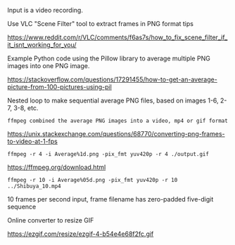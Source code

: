Input is a video recording.

Use VLC "Scene Filter" tool to extract frames in PNG format tips

https://www.reddit.com/r/VLC/comments/f6as7s/how_to_fix_scene_filter_if_it_isnt_working_for_you/

Example Python code using the Pillow library to average multiple PNG images into one PNG image.

https://stackoverflow.com/questions/17291455/how-to-get-an-average-picture-from-100-pictures-using-pil

Nested loop to make sequential average PNG files, based on images 1-6, 2-7, 3-8, etc.

`ffmpeg combined the average PNG images into a video, mp4 or gif format`

https://unix.stackexchange.com/questions/68770/converting-png-frames-to-video-at-1-fps

`ffmpeg -r 4 -i Average%1d.png -pix_fmt yuv420p -r 4 ./output.gif`

https://ffmpeg.org/download.html

`ffmpeg -r 10 -i Average%05d.png -pix_fmt yuv420p -r 10 ../Shibuya_10.mp4`

10 frames per second input, frame filename has zero-padded five-digit sequence

Online converter to resize GIF

https://ezgif.com/resize/ezgif-4-b54e4e68f2fc.gif

